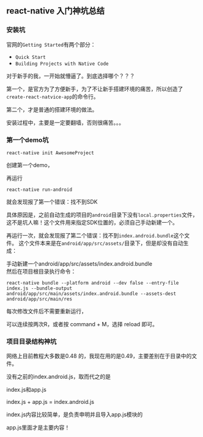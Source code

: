 ## react-native 入门神坑总结


### 安装坑

官网的`Getting Started`有两个部分：
* `Quick Start`
* `Building Projects with Native Code`

对于新手的我，一开始就懵逼了。到底选择哪个？？？

第一个，是官方为了方便新手，为了不让新手搭建环境的痛苦，所以创造了`create-react-natvice-app`的命令行。

第二个，才是普通的搭建环境的做法。

安装过程中，主要是一定要翻墙，否则很痛苦。。。

### 第一个demo坑

```
react-native init AwesomeProject
```

创建第一个demo，

再运行

```
react-native run-android
```

就会发现报了第一个错误：找不到SDK

具体原因是，之前自动生成的项目的`android`目录下没有`local.properties`文件，这不是坑人嘛！这个文件用来指定SDK位置的，必须自己手动新建一个。

再运行一次，就会发现报了第二个错误：找不到`index.android.bundle`这个文件。
这个文件本来是在`android/app/src/assets/`目录下，但是却没有自动生成：

手动新建一个android/app/src/assets/index.android.bundle  
然后在项目根目录执行命令：
```
react-native bundle --platform android --dev false --entry-file index.js --bundle-output android/app/src/main/assets/index.android.bundle --assets-dest android/app/src/main/res
```

每次修改文件后不需要重新运行，

可以连续按两次R，或者按 command + M，选择 reload 即可。



### 项目目录结构神坑



网络上目前教程大多数是0.48 的，我现在用的是0.49，主要差别在于目录中的文件。



没有之前的index.android.js，取而代之的是

index.js和app.js

index.js + app.js = index.android.js

index.js内容比较简单，是负责申明并且导入app.js模块的

app.js里面才是主要内容！

